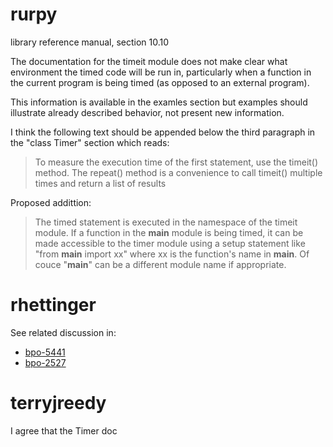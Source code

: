 # rurpy

library reference manual, section 10.10

The documentation for the timeit module does not make clear what environment the timed code will be run in, particularly when a function in the current program is being timed (as opposed to an external program).

This information is available in the examles section but examples should illustrate already described behavior, not present new information.

I think the following text should be appended below the third paragraph in the "class Timer" section which reads:

> To measure the execution time of the first statement, use the timeit() method. The repeat() method is a convenience to call timeit() multiple times and return a list of results

Proposed addittion:

> The timed statement is executed in the namespace of the timeit module. If a function in the __main__ module is being timed, it can be made accessible to the timer module using a setup statement like "from __main__ import xx" where xx is the function's name in __main__. Of couce "__main__" can be a different module name if appropriate.

# rhettinger 

See related discussion in:

- [bpo-5441]()
- [bpo-2527]()

# terryjreedy

I agree that the Timer doc 
